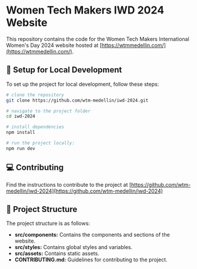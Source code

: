 # Women Tech Makers IWD 2024 Website

This repository contains the code for the Women Tech Makers International Women's Day 2024 website hosted at [https://wtmmedellin.com/](https://wtmmedellin.com/).

## 🔧 Setup for Local Development

To set up the project for local development, follow these steps:

```bash
# clone the repository
git clone https://github.com/wtm-medellin/iwd-2024.git

# navigate to the project folder
cd iwd-2024

# install dependencies
npm install

# run the project locally:
npm run dev
```

## 💻 Contributing

Find the instructions to contribute to the project at [https://github.com/wtm-medellin/iwd-2024](https://github.com/wtm-medellin/iwd-2024)

## 📂 Project Structure

The project structure is as follows:

- **src/components:** Contains the components and sections of the website.
- **src/styles:** Contains global styles and variables.
- **src/assets:** Contains static assets.
- **CONTRIBUTING.md:** Guidelines for contributing to the project.
